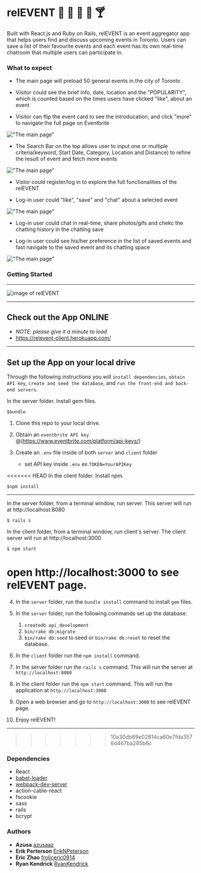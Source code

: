 # relEVENT :calendar: :guitar: :tada: :cake: :cocktail:

Built with React.js and Ruby on Rails, relEVENT is an event aggregator app that helps users find and discuss upcoming events in Toronto. Users can save a list of their favourite events and each event has its own real-time chatroom that multiple users can participate in.

### What to expect

- The main page will preload 50 general events in the city of Toronto

- Visitor could see the brief info, date, location and the "POPULARITY", which is counted based on the times users have clicked "like", about an event

- Visitor can flip the event card to see the introducation, and click "more" to navigate the full page on Eventbrite

!["The main page"](./document/main-page.gif)

- The Search Bar on the top allows user to input one or multiple criteria(keyword, Start Date, Category, Location and Distance) to refine the result of event and fetch more events

!["The main page"](./document/searching.gif)

- Vistor could register/log in to explore the full functionalities of the relEVENT

- Log-in user could "like", "save" and "chat" about a selected event

!["The main page"](./document/login-and-chat.gif)

- Log-in user could chat in real-time, share photos/gifs and chekc the chatting history in the chatting save

- Log-in user could see his/her preference in the list of saved events and fast navigate to the saved event and its chatting space

!["The main page"](./document/savedlist.gif)

### Getting Started

---

![image of relEVENT](<https://github.com/ErikNPeterson/relEVENT/blob/master/images/relEVENT_top%20(1).png>)

---

## Check out the App ONLINE

- _NOTE: please give it a minute to load_
- https://relevent-client.herokuapp.com/

---

## Set up the App on your local drive

Through the following instructions you will `install dependencies`, `obtain API key`, `create and seed the database`, and `run the front-end and back-end servers`.

In the server folder. Install gem files.

```
$bundle
```

1. Clone this repo to your local drive.

2. Obtain an `eventbrite API key` @(https://www.eventbrite.com/platform/api-keys/)

3. Create an `.env` file inside of both `server` and `client` folder
   - set API key inside `.env` ex.`TOKEN=YourAPIKey`

<<<<<<< HEAD
In the client folder. Install npm.

```
$npm install
```

---

In the server folder, from a terminal window, run server. This server will run at http://localhost:8080

```
$ rails s
```

In the client folder, from a terminal window, run client's server. The client server will run at http://localhost:3000

```
$ npm start
```

# open http://localhost:3000 to see relEVENT page.

4. In the `server` folder, run the `bundle install` command to install `gem` files.

5. In the `server` folder, run the following commands set up the database.

   1. `createdb api_development`
   2. `bin/rake db:migrate`
   3. `bin/rake db:seed` to seed or `bin/rake db:reset` to reset the database.

6. In the `client` folder run the `npm install` command.

7. In the server folder run the `rails s` command. This will run the server at `http://localhost:8080`

8. In the client folder run the `npm start` command. This will run the application at `http://localhost:3000`

9. Open a web browser and go to `http://localhost:3000` to see relEVENT page.

10. Enjoy relEVENT!

---

> > > > > > > 10a30db89e02814ca60e7fda3576d467ba285b6c

### Dependencies

- React
- [babel-loader](https://github.com/babel/babel-loader)
- [webpack-dev-server](https://github.com/webpack/webpack-dev-server)
- action-cable-react
- fscookie
- sass
- rails
- bcrypt

### Authors

- **Azusa** [azusaaz](https://github.com/azusaaz)
- **Erik Perterson** [ErikNPeterson](https://github.com/ErikNPeterson)
- **Eric Zhao** [froliceric0914](https://github.com/froliceric0914)
- **Ryan Kendrick** [RyanKendrick](https://github.com/RyanKendrick)
